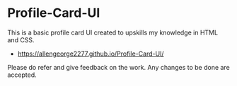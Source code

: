 # Profile-Card-UI
This is a basic profile card UI created to upskills my knowledge in HTML and CSS.  

- https://allengeorge2277.github.io/Profile-Card-UI/  

Please do refer and give feedback on the work. Any changes to be done are accepted.  

